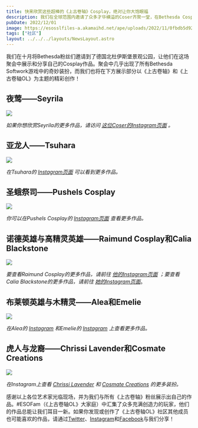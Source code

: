 ```yaml
---
title: 快来欣赏这些超棒的《上古卷轴》Cosplay，绝对让你大饱眼福
description: 我们在全球范围内邀请了众多才华横溢的Coser齐聚一堂，在Bethesda Cosplay活动中展示他们的作品。来看看我们喜欢的《上古卷轴》和《上古卷轴OL》主题创作吧。
pubDate: 2022/12/01
image: https://esosslfiles-a.akamaihd.net/ape/uploads/2022/11/0fbdb5d9238422e0837eebdbe0f79c0f.jpg
tags: ["社区"]
layout: ../../../layouts/NewsLayout.astro
---
```


我们在十月将Bethesda粉丝们邀请到了德国北杜伊斯堡景观公园，让他们在这场聚会中展示和分享自己的Cosplay作品。聚会中几乎出现了所有Bethesda
Softwork游戏中的奇妙装扮，而我们也将在下方展示部分以《上古卷轴》和《上古卷轴OL》为主题的精彩创作！

## 夜莺——Seyrila

![](https://esosslfiles-a.akamaihd.net/ape/uploads/2022/11/cff1190947a90838b0fbac177adbf3a1.jpg)

_如果你想欣赏Seyrila的更多作品，请访问_ [_这位Coser的Instagram页面_](http://www.instagram.com/seyrila.cosplay) _。_

## 亚龙人——Tsuhara

![](https://esosslfiles-a.akamaihd.net/ape/uploads/2022/11/370a959016c536c62a928bd212d9abd7.jpg)

_在Tsuhara的_ [_Instagram页面_](http://www.instagram.com/tsuhara_) _可以看到更多作品。_

## 圣蛾祭司——Pushels Cosplay

![](https://esosslfiles-a.akamaihd.net/ape/uploads/2022/11/c93df7d79a9c4f19d7547672251dc888.jpg)

_你可以在Pushels Cosplay的_ [_Instagram页面_](http://www.instagram.com/pushels_craft) _查看更多作品。_

## 诺德英雄与高精灵英雄——Raimund Cosplay和Calia Blackstone

![](https://esosslfiles-a.akamaihd.net/ape/uploads/2022/11/42217641eae46da39be72c6342f0beb0.jpg)

_要查看Raimund Cosplay的更多作品，请前往_ [_他的Instagram页面_](http://www.instagram.com/raimundCosplay) _；要查看Calia
Blackstone的更多作品，请前往_ [_她的Instagram页面_](https://www.instagram.com/caliablackstone/)。

## 布莱顿英雄与木精灵——Alea和Emelie

![](https://esosslfiles-a.akamaihd.net/ape/uploads/2022/11/cdc857105e77547e1301f7276a50f98d.jpg)

_在Alea的_ [_Instagram_](http://www.instagram.com/das_kaempferherz) _和Emelie的_
[_Instagram_](https://www.instagram.com/huli_cosplays/) _上查看更多作品。_

## 虎人与龙裔——Chrissi Lavender和Cosmate Creations

![](https://esosslfiles-a.akamaihd.net/ape/uploads/2022/11/aac5ab7322352eb436f82c81584f90e5.jpg)

_在Instagram上查看_ [_Chrissi Lavender_](http://www.instagram.com/chrissi.lavender) _和_
[_Cosmate Creations_](http://www.instagram.com/cosmate_creations) _的更多装扮。_

感谢以上各位艺术家光临现场，并为我们与所有《上古卷轴》粉丝展示出自己的作品。#ESOFam（《上古卷轴OL》大家庭）中汇集了众多充满创造力的玩家，他们的作品总能让我们耳目一新。如果你发现或创作了《上古卷轴OL》社区其他成员也可能喜欢的作品，请通过[Twitter](https://twitter.com/TESOnline)、[Instagram](https://www.instagram.com/elderscrollsonline/)和[Facebook](https://www.facebook.com/elderscrollsonline)与我们分享！
